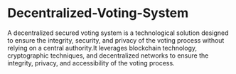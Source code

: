 # Decentralized-Voting-System
A decentralized secured voting system is a technological solution designed to ensure the integrity, security, and privacy of the voting process without relying on a central authority.It leverages blockchain technology, cryptographic techniques, and decentralized networks to ensure the integrity, privacy, and accessibility of the voting process.

